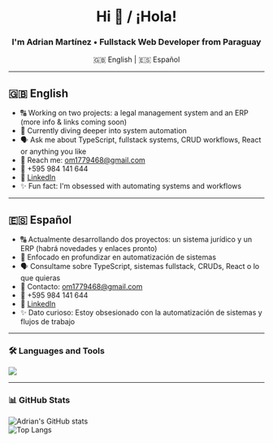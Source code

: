<h1 align="center">Hi 👋 / ¡Hola!</h1>
<h3 align="center">I'm Adrian Martínez • Fullstack Web Developer from Paraguay</h3>

<p align="center">
  🇬🇧 English | 🇪🇸 Español
</p>

---

## 🇬🇧 English

- 🔠 Working on two projects: a legal management system and an ERP (more info & links coming soon)
- 🌱 Currently diving deeper into system automation
- 🗣️ Ask me about TypeScript, fullstack systems, CRUD workflows, React or anything you like
- 📧 Reach me: om1779468@gmail.com
- 📱 +595 984 141 644
- 🔗 [LinkedIn](https://www.linkedin.com/in/adrian-martinez)
- ✨ Fun fact: I'm obsessed with automating systems and workflows

---

## 🇪🇸 Español

- 🔠 Actualmente desarrollando dos proyectos: un sistema jurídico y un ERP (habrá novedades y enlaces pronto)
- 🌱 Enfocado en profundizar en automatización de sistemas
- 🗣️ Consultame sobre TypeScript, sistemas fullstack, CRUDs, React o lo que quieras
- 📧 Contacto: om1779468@gmail.com
- 📱 +595 984 141 644
- 🔗 [LinkedIn](https://www.linkedin.com/in/adrian-martinez)
- ✨ Dato curioso: Estoy obsesionado con la automatización de sistemas y flujos de trabajo

---

### 🛠️ Languages and Tools  
<p align="left">
  <img src="https://skillicons.dev/icons?i=js,ts,react,nodejs,express,postgres,sqlite,reactnative,html,css,tailwind,github,vscode&theme=dark" />
</p>

---

### 📊 GitHub Stats  
![Adrian's GitHub stats](https://github-readme-stats.vercel.app/api?username=VarDevCoder&show_icons=true&theme=radical)  
![Top Langs](https://github-readme-stats.vercel.app/api/top-langs/?username=VarDevCoder&layout=compact&theme=radical)
